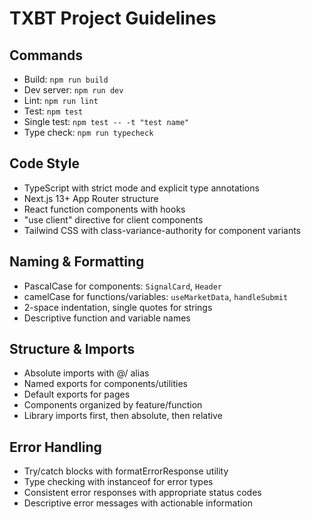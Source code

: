 # TXBT Project Guidelines

## Commands
- Build: `npm run build`
- Dev server: `npm run dev`
- Lint: `npm run lint`
- Test: `npm test`
- Single test: `npm test -- -t "test name"`
- Type check: `npm run typecheck`

## Code Style
- TypeScript with strict mode and explicit type annotations
- Next.js 13+ App Router structure
- React function components with hooks
- "use client" directive for client components
- Tailwind CSS with class-variance-authority for component variants

## Naming & Formatting
- PascalCase for components: `SignalCard`, `Header`
- camelCase for functions/variables: `useMarketData`, `handleSubmit`
- 2-space indentation, single quotes for strings
- Descriptive function and variable names

## Structure & Imports
- Absolute imports with @/ alias
- Named exports for components/utilities
- Default exports for pages
- Components organized by feature/function
- Library imports first, then absolute, then relative

## Error Handling
- Try/catch blocks with formatErrorResponse utility
- Type checking with instanceof for error types
- Consistent error responses with appropriate status codes
- Descriptive error messages with actionable information